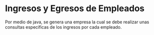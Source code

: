 # Ingresos y Egresos de Empleados
Por medio de java, se genera una empresa la cual se debe realizar unas consultas especificas de los ingresos por cada empleado.
